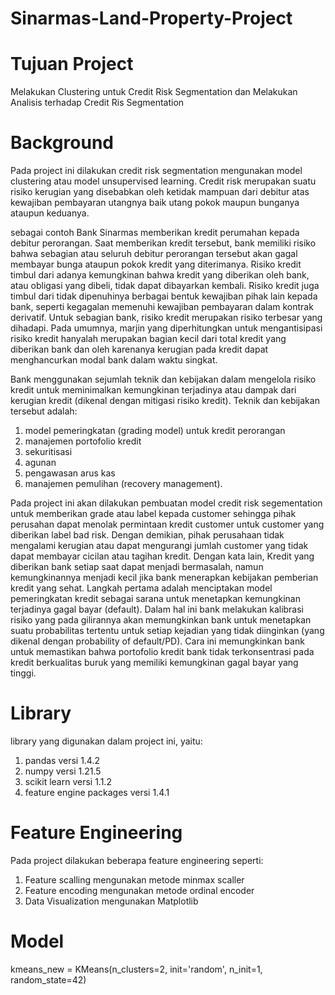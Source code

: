 # Sinarmas-Land-Property-Project

# Tujuan Project
Melakukan Clustering untuk Credit Risk Segmentation dan Melakukan Analisis terhadap Credit Ris Segmentation

# Background
Pada project ini dilakukan credit risk segmentation mengunakan model clustering atau model unsupervised learning. Credit risk merupakan suatu risiko kerugian yang disebabkan oleh ketidak mampuan dari debitur atas kewajiban pembayaran utangnya baik utang pokok maupun bunganya ataupun keduanya. 

sebagai contoh Bank Sinarmas memberikan kredit perumahan kepada debitur perorangan.  Saat memberikan kredit tersebut, bank memiliki risiko bahwa sebagian atau seluruh debitur perorangan tersebut akan gagal membayar bunga ataupun pokok kredit yang diterimanya. Risiko kredit timbul dari adanya kemungkinan bahwa kredit yang diberikan oleh bank, atau obligasi yang dibeli, tidak dapat dibayarkan kembali. Risiko kredit juga timbul dari tidak dipenuhinya berbagai bentuk kewajiban pihak lain kepada bank, seperti kegagalan memenuhi kewajiban pembayaran dalam kontrak derivatif. Untuk sebagian bank, risiko kredit merupakan risiko terbesar yang dihadapi. Pada umumnya, marjin yang diperhitungkan untuk mengantisipasi risiko kredit hanyalah merupakan bagian kecil dari total kredit yang diberikan bank dan oleh karenanya kerugian pada kredit dapat menghancurkan modal bank dalam waktu singkat.

Bank menggunakan sejumlah teknik dan kebijakan dalam mengelola risiko kredit untuk meminimalkan kemungkinan terjadinya atau dampak dari kerugian kredit (dikenal dengan mitigasi risiko kredit). Teknik dan kebijakan tersebut adalah:
1. model pemeringkatan (grading model) untuk kredit perorangan
2. manajemen portofolio kredit
3. sekuritisasi
4. agunan
5. pengawasan arus kas
6. manajemen pemulihan (recovery management).

Pada project ini akan dilakukan pembuatan model credit risk segementation untuk memberikan grade atau label kepada customer sehingga pihak perusahan dapat menolak permintaan kredit customer untuk customer yang diberikan label bad risk. Dengan demikian, pihak perusahaan tidak mengalami kerugian atau dapat mengurangi jumlah customer yang tidak dapat membayar cicilan atau tagihan kredit. Dengan kata lain, Kredit yang diberikan bank setiap saat dapat menjadi bermasalah, namun kemungkinannya menjadi kecil jika bank menerapkan kebijakan pemberian kredit yang sehat.  Langkah pertama adalah menciptakan model pemeringkatan kredit sebagai sarana untuk menetapkan kemungkinan terjadinya gagal bayar (default).  Dalam hal ini bank melakukan kalibrasi risiko yang pada gilirannya akan memungkinkan bank untuk menetapkan suatu probabilitas tertentu untuk setiap kejadian yang tidak diinginkan (yang dikenal dengan probability of default/PD).  Cara ini memungkinkan bank untuk memastikan bahwa portofolio kredit bank tidak terkonsentrasi pada kredit berkualitas buruk yang memiliki kemungkinan gagal bayar yang tinggi.

# Library
library yang digunakan dalam project ini, yaitu:
1. pandas versi 1.4.2
2. numpy versi 1.21.5
3. scikit learn versi 1.1.2
4. feature engine packages versi 1.4.1

# Feature Engineering
Pada project dilakukan beberapa feature engineering seperti:
1. Feature scalling mengunakan metode minmax scaller
2. Feature encoding mengunakan metode ordinal encoder
3. Data Visualization mengunakan Matplotlib

# Model
kmeans_new = KMeans(n_clusters=2, init='random', n_init=1, random_state=42)
